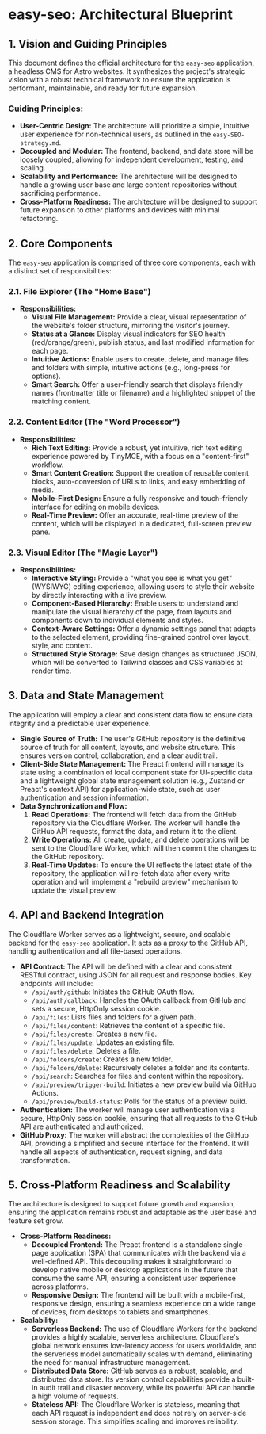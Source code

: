 # easy-seo: Architectural Blueprint

## 1. Vision and Guiding Principles

This document defines the official architecture for the `easy-seo` application, a headless CMS for Astro websites. It synthesizes the project's strategic vision with a robust technical framework to ensure the application is performant, maintainable, and ready for future expansion.

### Guiding Principles:

*   **User-Centric Design:** The architecture will prioritize a simple, intuitive user experience for non-technical users, as outlined in the `easy-SEO-strategy.md`.
*   **Decoupled and Modular:** The frontend, backend, and data store will be loosely coupled, allowing for independent development, testing, and scaling.
*   **Scalability and Performance:** The architecture will be designed to handle a growing user base and large content repositories without sacrificing performance.
*   **Cross-Platform Readiness:** The architecture will be designed to support future expansion to other platforms and devices with minimal refactoring.

## 2. Core Components

The `easy-seo` application is comprised of three core components, each with a distinct set of responsibilities:

### 2.1. File Explorer (The "Home Base")

*   **Responsibilities:**
    *   **Visual File Management:** Provide a clear, visual representation of the website's folder structure, mirroring the visitor's journey.
    *   **Status at a Glance:** Display visual indicators for SEO health (red/orange/green), publish status, and last modified information for each page.
    *   **Intuitive Actions:** Enable users to create, delete, and manage files and folders with simple, intuitive actions (e.g., long-press for options).
    *   **Smart Search:** Offer a user-friendly search that displays friendly names (frontmatter title or filename) and a highlighted snippet of the matching content.

### 2.2. Content Editor (The "Word Processor")

*   **Responsibilities:**
    *   **Rich Text Editing:** Provide a robust, yet intuitive, rich text editing experience powered by TinyMCE, with a focus on a "content-first" workflow.
    *   **Smart Content Creation:** Support the creation of reusable content blocks, auto-conversion of URLs to links, and easy embedding of media.
    *   **Mobile-First Design:** Ensure a fully responsive and touch-friendly interface for editing on mobile devices.
    *   **Real-Time Preview:** Offer an accurate, real-time preview of the content, which will be displayed in a dedicated, full-screen preview pane.

### 2.3. Visual Editor (The "Magic Layer")

*   **Responsibilities:**
    *   **Interactive Styling:** Provide a "what you see is what you get" (WYSIWYG) editing experience, allowing users to style their website by directly interacting with a live preview.
    *   **Component-Based Hierarchy:** Enable users to understand and manipulate the visual hierarchy of the page, from layouts and components down to individual elements and styles.
    *   **Context-Aware Settings:** Offer a dynamic settings panel that adapts to the selected element, providing fine-grained control over layout, style, and content.
    *   **Structured Style Storage:** Save design changes as structured JSON, which will be converted to Tailwind classes and CSS variables at render time.

## 3. Data and State Management

The application will employ a clear and consistent data flow to ensure data integrity and a predictable user experience.

*   **Single Source of Truth:** The user's GitHub repository is the definitive source of truth for all content, layouts, and website structure. This ensures version control, collaboration, and a clear audit trail.
*   **Client-Side State Management:** The Preact frontend will manage its state using a combination of local component state for UI-specific data and a lightweight global state management solution (e.g., Zustand or Preact's context API) for application-wide state, such as user authentication and session information.
*   **Data Synchronization and Flow:**
    1.  **Read Operations:** The frontend will fetch data from the GitHub repository via the Cloudflare Worker. The worker will handle the GitHub API requests, format the data, and return it to the client.
    2.  **Write Operations:** All create, update, and delete operations will be sent to the Cloudflare Worker, which will then commit the changes to the GitHub repository.
    3.  **Real-Time Updates:** To ensure the UI reflects the latest state of the repository, the application will re-fetch data after every write operation and will implement a "rebuild preview" mechanism to update the visual preview.

## 4. API and Backend Integration

The Cloudflare Worker serves as a lightweight, secure, and scalable backend for the `easy-seo` application. It acts as a proxy to the GitHub API, handling authentication and all file-based operations.

*   **API Contract:** The API will be defined with a clear and consistent RESTful contract, using JSON for all request and response bodies. Key endpoints will include:
    *   `/api/auth/github`: Initiates the GitHub OAuth flow.
    *   `/api/auth/callback`: Handles the OAuth callback from GitHub and sets a secure, HttpOnly session cookie.
    *   `/api/files`: Lists files and folders for a given path.
    *   `/api/files/content`: Retrieves the content of a specific file.
    *   `/api/files/create`: Creates a new file.
    *   `/api/files/update`: Updates an existing file.
    *   `/api/files/delete`: Deletes a file.
    *   `/api/folders/create`: Creates a new folder.
    *   `/api/folders/delete`: Recursively deletes a folder and its contents.
    *   `/api/search`: Searches for files and content within the repository.
    *   `/api/preview/trigger-build`: Initiates a new preview build via GitHub Actions.
    *   `/api/preview/build-status`: Polls for the status of a preview build.
*   **Authentication:** The worker will manage user authentication via a secure, HttpOnly session cookie, ensuring that all requests to the GitHub API are authenticated and authorized.
*   **GitHub Proxy:** The worker will abstract the complexities of the GitHub API, providing a simplified and secure interface for the frontend. It will handle all aspects of authentication, request signing, and data transformation.

## 5. Cross-Platform Readiness and Scalability

The architecture is designed to support future growth and expansion, ensuring the application remains robust and adaptable as the user base and feature set grow.

*   **Cross-Platform Readiness:**
    *   **Decoupled Frontend:** The Preact frontend is a standalone single-page application (SPA) that communicates with the backend via a well-defined API. This decoupling makes it straightforward to develop native mobile or desktop applications in the future that consume the same API, ensuring a consistent user experience across platforms.
    *   **Responsive Design:** The frontend will be built with a mobile-first, responsive design, ensuring a seamless experience on a wide range of devices, from desktops to tablets and smartphones.
*   **Scalability:**
    *   **Serverless Backend:** The use of Cloudflare Workers for the backend provides a highly scalable, serverless architecture. Cloudflare's global network ensures low-latency access for users worldwide, and the serverless model automatically scales with demand, eliminating the need for manual infrastructure management.
    *   **Distributed Data Store:** GitHub serves as a robust, scalable, and distributed data store. Its version control capabilities provide a built-in audit trail and disaster recovery, while its powerful API can handle a high volume of requests.
    *   **Stateless API:** The Cloudflare Worker is stateless, meaning that each API request is independent and does not rely on server-side session storage. This simplifies scaling and improves reliability.

